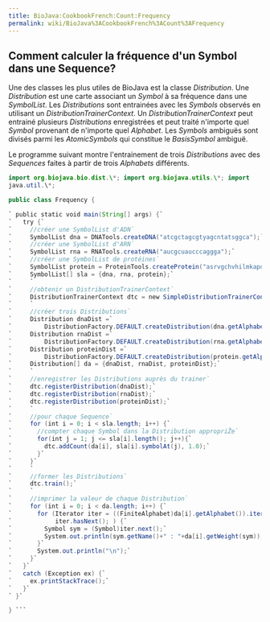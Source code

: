 ```yaml
---
title: BioJava:CookbookFrench:Count:Frequency
permalink: wiki/BioJava%3ACookbookFrench%3ACount%3AFrequency
---
```


Comment calculer la fréquence d'un Symbol dans une Sequence?
------------------------------------------------------------

Une des classes les plus utiles de BioJava est la classe *Distribution*.
Une *Distribution* est une carte associant un *Symbol* à sa fréquence
dans une *SymbolList*. Les *Distributions* sont entrainées avec les
*Symbols* observés en utilisant un *DistributionTrainerContext*. Un
*DistributionTrainerContext* peut entrainé plusieurs *Distributions*
enregistrées et peut traité n'importe quel *Symbol* provenant de
n'importe quel *Alphabet*. Les *Symbols* ambiguës sont divisés parmi les
*AtomicSymbols* qui constitue le *BasisSymbol* ambiguë.

Le programme suivant montre l'entrainement de trois *Distributions* avec
des *Sequences* faites à partir de trois *Alphabets* différents.

```java import org.biojava.bio.seq.\*; import org.biojava.bio.symbol.\*;
import org.biojava.bio.dist.\*; import org.biojava.utils.\*; import
java.util.\*;

public class Frequency {

` public static void main(String[] args) {`  
`   try {`  
`     //créer une SymbolList d'ADN`  
`     SymbolList dna = DNATools.createDNA("atcgctagcgtyagcntatsggca");`  
`     //créer une SymbolList d'ARN`  
`     SymbolList rna = RNATools.createRNA("aucgcuaucccaggga");`  
`     //créer une SymbolList de protéines`  
`     SymbolList protein = ProteinTools.createProtein("asrvgchvhilmkapqrt");`  
`     SymbolList[] sla = {dna, rna, protein};`  
`     `  
`     //obtenir un DistributionTrainerContext`  
`     DistributionTrainerContext dtc = new SimpleDistributionTrainerContext();`  
`     `  
`     //créer trois Distributions`  
`     Distribution dnaDist =`  
`         DistributionFactory.DEFAULT.createDistribution(dna.getAlphabet());`  
`     Distribution rnaDist =`  
`         DistributionFactory.DEFAULT.createDistribution(rna.getAlphabet());`  
`     Distribution proteinDist =`  
`         DistributionFactory.DEFAULT.createDistribution(protein.getAlphabet());`  
`     Distribution[] da = {dnaDist, rnaDist, proteinDist};`  
`     `  
`     //enregistrer les Distributions auprès du trainer`  
`     dtc.registerDistribution(dnaDist);`  
`     dtc.registerDistribution(rnaDist);`  
`     dtc.registerDistribution(proteinDist);`  
`     `  
`     //pour chaque Sequence`  
`     for (int i = 0; i < sla.length; i++) {`  
`       //compter chaque Symbol dans la Distribution appropriŽe`  
`       for(int j = 1; j <= sla[i].length(); j++){`  
`         dtc.addCount(da[i], sla[i].symbolAt(j), 1.0);`  
`       }`  
`     }`  
`     `  
`     //former les Distributions`  
`     dtc.train();`  
`     `  
`     //imprimer la valeur de chaque Distribution`  
`     for (int i = 0; i < da.length; i++) {`  
`       for (Iterator iter = ((FiniteAlphabet)da[i].getAlphabet()).iterator();`  
`            iter.hasNext(); ) {`  
`         Symbol sym = (Symbol)iter.next();`  
`         System.out.println(sym.getName()+" : "+da[i].getWeight(sym));`  
`       }`  
`       System.out.println("\n");`  
`     }`  
`   }`  
`   catch (Exception ex) {`  
`     ex.printStackTrace();`  
`   }`  
` }`

} ```
